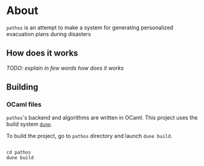 # About

`pathos` is an attempt to make a system for generating personalized evacuation plans during disasters

## How does it works

*TODO: explain in few words how does it works*

## Building

### OCaml files

`pathos`'s backend and algorithms are written in OCaml. This project uses the build system [`dune`](https://github.com/ocaml/dune).

To build the project, go to `pathos` directory and launch `dune build`.

```

cd pathos
dune build

```

